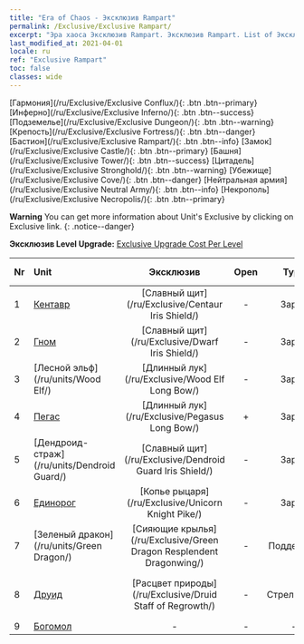```yaml
---
title: "Era of Chaos - Эксклюзив Rampart"
permalink: /Exclusive/Exclusive Rampart/
excerpt: "Эра хаоса Эксклюзив Rampart. Эксклюзив Rampart. List of Эксклюзив Rampart in Era of Chaos"
last_modified_at: 2021-04-01
locale: ru
ref: "Exclusive Rampart"
toc: false
classes: wide
---
```

 [Гармония](/ru/Exclusive/Exclusive Conflux/){: .btn .btn--primary} [Инферно](/ru/Exclusive/Exclusive Inferno/){: .btn .btn--success} [Подземелье](/ru/Exclusive/Exclusive Dungeon/){: .btn .btn--warning} [Крепость](/ru/Exclusive/Exclusive Fortress/){: .btn .btn--danger} [Бастион](/ru/Exclusive/Exclusive Rampart/){: .btn .btn--info} [Замок](/ru/Exclusive/Exclusive Castle/){: .btn .btn--primary} [Башня](/ru/Exclusive/Exclusive Tower/){: .btn .btn--success} [Цитадель](/ru/Exclusive/Exclusive Stronghold/){: .btn .btn--warning} [Убежище](/ru/Exclusive/Exclusive Cove/){: .btn .btn--danger} [Нейтральная армия](/ru/Exclusive/Exclusive Neutral Army/){: .btn .btn--info} [Некрополь](/ru/Exclusive/Exclusive Necropolis/){: .btn .btn--primary} 

**Warning** You can get more information about Unit's Exclusive by clicking on Exclusive link. 
{: .notice--danger}

 **Эксклюзив Level Upgrade:** [Exclusive Upgrade Cost Per Level](/Exclusive/ExclusiveUpgradeCostPerLevel/)

  | Nr |         Unit        | Эксклюзив | Open  |    Type   |  Item to Rank UP      |  Облик   |
  |:---|:--------------------|:-------------:|:-----:|:---------:|:---------------------:|:-------:|
  | 1  | [Кентавр](/ru/units/Centaur/) | [Славный щит](/ru/Exclusive/Centaur Iris Shield/) | - | Заряд | [Жетон славного щита](/ru/Items/con_913/) | - |
  | 2  | [Гном](/ru/units/Dwarf/) | [Славный щит](/ru/Exclusive/Dwarf Iris Shield/) | - | Заряд | [Жетон славного щита](/ru/Items/con_913/) | - |
  | 3  | [Лесной эльф](/ru/units/Wood Elf/) | [Длинный лук](/ru/Exclusive/Wood Elf Long Bow/) | - | Заряд | [Жетон длинного лука](/ru/Items/con_914/) | - |
  | 4  | [Пегас](/ru/units/Pegasus/) | [Длинный лук](/ru/Exclusive/Pegasus Long Bow/) | + | Заряд | [Жетон длинного лука](/ru/Items/con_914/) | - |
  | 5  | [Дендроид-страж](/ru/units/Dendroid Guard/) | [Славный щит](/ru/Exclusive/Dendroid Guard Iris Shield/) | - | Заряд | [Жетон славного щита](/ru/Items/con_913/) | - |
  | 6  | [Единорог](/ru/units/Unicorn/) | [Копье рыцаря](/ru/Exclusive/Unicorn Knight Pike/) | - | Заряд | [Жетон Копья рыцаря](/ru/Items/con_916/) | - |
  | 7  | [Зеленый дракон](/ru/units/Green Dragon/) | [Сияющие крылья](/ru/Exclusive/Green Dragon Resplendent Dragonwing/) | - | Поддержка | [Жетон Сияющих крыльев](/ru/Items/con_976/) | [Особый облик: Сияющие крылья](/ru/Items/con_644/) |
  | 8  | [Друид](/ru/units/Druid/) | [Расцвет природы](/ru/Exclusive/Druid Staff of Regrowth/) | - | Стрелковый | [Жетон Расцвета природы](/ru/Items/con_977/) | [Особый облик: Расцвет природы](/ru/Items/con_645/) |
  | 9  | [Богомол](/ru/units/Mantis/) | - | - | - | none | none |
